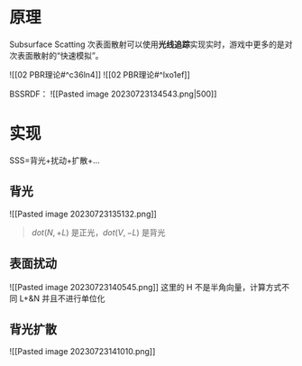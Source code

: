 # 原理
Subsurface Scatting
次表面散射可以使用**光线追踪**实现实时，游戏中更多的是对次表面散射的“快速模拟”。

![[02 PBR理论#^c36ln4]]
![[02 PBR理论#^lxo1ef]]

BSSRDF：
![[Pasted image 20230723134543.png|500]]


# 实现
SSS=背光+扰动+扩散+...

## 背光
![[Pasted image 20230723135132.png]]
> $dot (N,+L)$ 是正光，$dot (V,-L)$ 是背光

## 表面扰动
![[Pasted image 20230723140545.png]]
这里的 H 不是半角向量，计算方式不同
L+&N 并且不进行单位化
## 背光扩散
![[Pasted image 20230723141010.png]]
